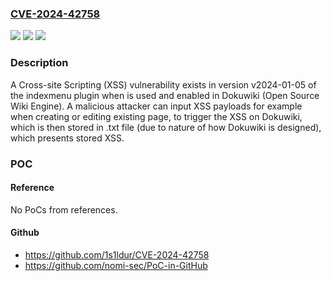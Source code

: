 ### [CVE-2024-42758](https://cve.mitre.org/cgi-bin/cvename.cgi?name=CVE-2024-42758)
![](https://img.shields.io/static/v1?label=Product&message=n%2Fa&color=blue)
![](https://img.shields.io/static/v1?label=Version&message=n%2Fa&color=blue)
![](https://img.shields.io/static/v1?label=Vulnerability&message=n%2Fa&color=brighgreen)

### Description

A Cross-site Scripting (XSS) vulnerability exists in version v2024-01-05 of the indexmenu plugin when is used and enabled in Dokuwiki (Open Source Wiki Engine). A malicious attacker can input XSS payloads for example when creating or editing existing page, to trigger the XSS on Dokuwiki, which is then stored in .txt file (due to nature of how Dokuwiki is designed), which presents stored XSS.

### POC

#### Reference
No PoCs from references.

#### Github
- https://github.com/1s1ldur/CVE-2024-42758
- https://github.com/nomi-sec/PoC-in-GitHub

